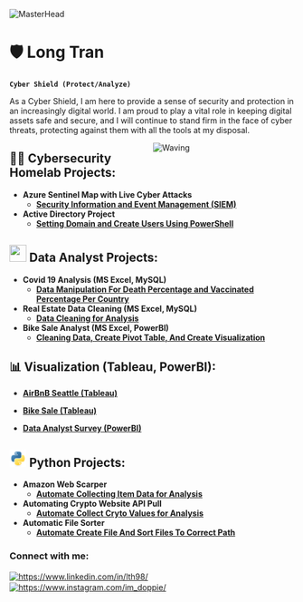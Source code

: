 ![MasterHead](https://blog.magmalabs.io/wp-content/uploads/2023/03/00-Gif-Cybersecurity.gif)

# 🛡️ Long Tran

**`Cyber Shield (Protect/Analyze)`**

As a Cyber Shield, I am here to provide a sense of security and protection in an increasingly digital world. I am proud to play a vital role in keeping digital assets safe and secure, and I will continue to stand firm in the face of cyber threats, protecting against them with all the tools at my disposal.

<img align="right" alt="Waving" width="250" src="https://media.tenor.com/FvJr-o-mRgEAAAAC/hello-wave.gif">

<h2>👨‍💻 Cybersecurity Homelab Projects:</h2>

- <b>Azure Sentinel Map with Live Cyber Attacks</b>
  - <b>[Security Information and Event Management (SIEM) ](https://github.com/LongAnalyze/SIEM_Project/blob/main/README.md)</b>
- <b>Active Directory Project</b>
  - <b>[Setting Domain and Create Users Using PowerShell](https://github.com/LongAnalyze/ActiveDirectory) </b>
  
  
<h2><img src="https://www.emojidata.ai/wp-content/uploads/2019/11/EmojiData-Features-Benefits-API-HelloWoofy-Woofy-AI-Data-Science-AutoComplete-Social-Media-Marketing.jpg" width="30" height="30"</img> Data Analyst Projects:</h2>

- <b>Covid 19 Analysis (MS Excel, MySQL)</b>
  - <b>[Data Manipulation For Death Percentage and Vaccinated Percentage Per Country](https://github.com/LongAnalyze/SQL_Project)</b>
- <b>Real Estate Data Cleaning (MS Excel, MySQL)</b>
  - <b>[Data Cleaning for Analysis](https://github.com/LongAnalyze/SQL_Project_RealEstate)</b>
- <b>Bike Sale Analyst (MS Excel, PowerBI)</b>
  - <b>[Cleaning Data, Create Pivot Table, And Create Visualization](https://github.com/LongAnalyze/Excel_Project)</b>
  
 
<h2>📊 Visualization (Tableau, PowerBI):</h2>

- <b>[AirBnB Seattle (Tableau)](https://github.com/LongAnalyze/SQL_Project)</b>

- <b>[Bike Sale (Tableau)](https://public.tableau.com/app/profile/longtran.analyst/viz/SprocketCentral_16789033596960/Dashboard1)</b>
 
- <b>[Data Analyst Survey (PowerBI)](https://github.com/LongAnalyze/PowerBI/blob/main/Power%20BI%20Survey%20Project.pdf)</b>
  
  
<h2><img src="https://raw.githubusercontent.com/devicons/devicon/master/icons/python/python-original.svg" width="30" height="30"</img> Python Projects:</h2>

- <b>Amazon Web Scarper</b>
  - <b>[Automate Collecting Item Data for Analysis](https://github.com/LongAnalyze/WebScarper/blob/main/Amazon%20Web%20Scraping.py)</b>
- <b>Automating Crypto Website API Pull</b>
  - <b>[Automate Collect Cryto Values for Analysis](https://github.com/LongAnalyze/WebScarper/blob/main/Automating%20Crypto%20%20Website%20API%20Pull.py)</b>
- <b>Automatic File Sorter</b>
  - <b>[Automate Create File And Sort Files To Correct Path](https://github.com/LongAnalyze/WebScarper/blob/main/Automatic%20File%20Sorter.py)</b>
  

<h3 align="left">Connect with me:</h3>
<p align="left">
<a href="https://www.linkedin.com/in/lth98/" target="blank"><img align="center" src="https://raw.githubusercontent.com/rahuldkjain/github-profile-readme-generator/master/src/images/icons/Social/linked-in-alt.svg" alt="https://www.linkedin.com/in/lth98/" height="30" width="40" /></a>
<a href="https://www.instagram.com/im_doppie/" target="blank"><img align="center" src="https://raw.githubusercontent.com/rahuldkjain/github-profile-readme-generator/master/src/images/icons/Social/instagram.svg" alt="https://www.instagram.com/im_doppie/" height="30" width="40" /></a>
</p>
